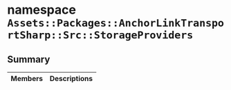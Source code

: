 # namespace `Assets::Packages::AnchorLinkTransportSharp::Src::StorageProviders` 

## Summary

 Members                                | Descriptions                                
----------------------------------------|---------------------------------------------

